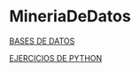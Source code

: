 # MineriaDeDatos
[BASES DE DATOS](https://github.com/AaronAlvz08/MineriaDatos003/blob/main/Ej1_BasesDatos_Equipo_7.pdf)

[EJERCICIOS DE PYTHON]()
